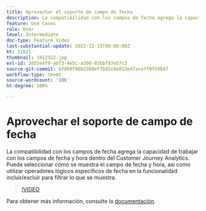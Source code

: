 ```yaml
---
title: Aprovechar el soporte de campo de fecha
description: La compatibilidad con los campos de fecha agrega la capacidad de trabajar con los campos de fecha y hora dentro del Customer Journey Analytics. Puede seleccionar cómo se muestra el campo de fecha y hora, así como utilizar operadores lógicos específicos de fecha en la funcionalidad incluir/excluir para filtrar lo que se muestra.
feature: Use Cases
role: User
level: Intermediate
doc-type: Feature Video
last-substantial-update: 2022-12-15T00:00:00Z
kt: 11621
thumbnail: 3412322.jpg
exl-id: 3055e4f0-a073-4e5c-a390-83bbf87e57c2
source-git-commit: bfd09798b2360effb92c6e013e47aceff9f59b47
workflow-type: tm+mt
source-wordcount: '106'
ht-degree: 100%

---
```


# Aprovechar el soporte de campo de fecha

La compatibilidad con los campos de fecha agrega la capacidad de trabajar con los campos de fecha y hora dentro del Customer Journey Analytics. Puede seleccionar cómo se muestra el campo de fecha y hora, así como utilizar operadores lógicos específicos de fecha en la funcionalidad incluir/excluir para filtrar lo que se muestra.

>[!VIDEO](https://video.tv.adobe.com/v/3412322/?quality=12&learn=on)

Para obtener más información, consulte la [documentación](https://experienceleague.adobe.com/docs/analytics-platform/using/cja-usecases/data-views/data-views-usecases.html?lang=es#date).
